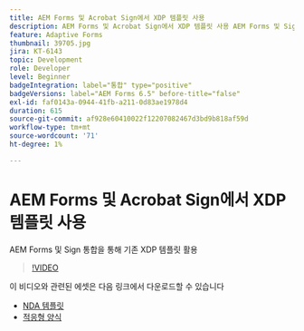 ```yaml
---
title: AEM Forms 및 Acrobat Sign에서 XDP 템플릿 사용
description: AEM Forms 및 Acrobat Sign에서 XDP 템플릿 사용 AEM Forms 및 Sign 통합을 통해 기존 XDP 템플릿을 활용하는 방법을 자세히 설명하는 비디오입니다.
feature: Adaptive Forms
thumbnail: 39705.jpg
jira: KT-6143
topic: Development
role: Developer
level: Beginner
badgeIntegration: label="통합" type="positive"
badgeVersions: label="AEM Forms 6.5" before-title="false"
exl-id: faf0143a-0944-41fb-a211-0d83ae1978d4
duration: 615
source-git-commit: af928e60410022f12207082467d3bd9b818af59d
workflow-type: tm+mt
source-wordcount: '71'
ht-degree: 1%

---
```


# AEM Forms 및 Acrobat Sign에서 XDP 템플릿 사용

AEM Forms 및 Sign 통합을 통해 기존 XDP 템플릿 활용

>[!VIDEO](https://video.tv.adobe.com/v/39705?quality=12&learn=on)

이 비디오와 관련된 에셋은 다음 링크에서 다운로드할 수 있습니다

* [NDA 템플릿](assets/nda-agreement-xdp-template.zip)
* [적응형 양식](assets/nda-agreement-af-with-xdp-template.zip)
